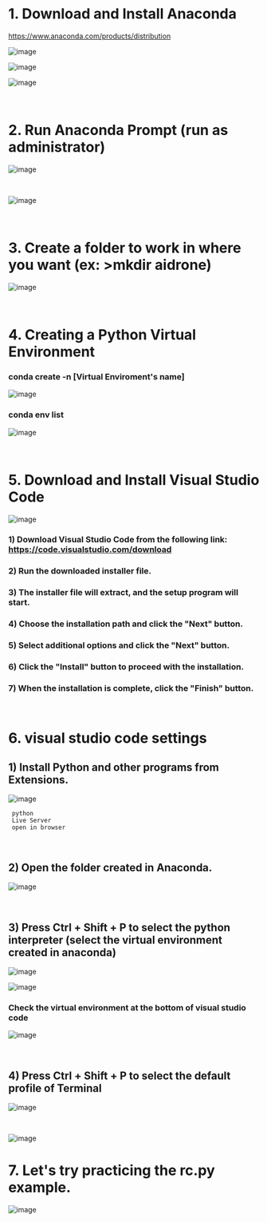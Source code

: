 # 1. Download and Install Anaconda

https://www.anaconda.com/products/distribution

![image](https://github.com/user-attachments/assets/1f34c3a2-be47-4a2d-87d7-508d936d06bf)

![image](https://github.com/user-attachments/assets/c046ecb1-1c11-483d-8e07-d9c9cafb4643)

![image](https://github.com/user-attachments/assets/b520b093-0aee-48df-bba6-d0c7bd87d7ff)

<br/>

# 2. Run Anaconda Prompt (run as administrator)

![image](https://github.com/user-attachments/assets/01f93f7f-1e7c-4363-a9ad-ca171f56d330)

<br/>

![image](https://github.com/user-attachments/assets/8bc10a02-400b-4e4f-89ae-b44668cc3bb5)

<br/>

# 3. Create a folder to work in where you want (ex: >mkdir aidrone)

![image](https://github.com/user-attachments/assets/cfbe62f1-0314-4d3f-8357-00e0f2eab0a9)

<br/>

# 4. Creating a Python Virtual Environment

###  conda   create    -n     [Virtual Enviroment's name] 

![image](https://github.com/user-attachments/assets/088b4a31-b9b3-4e18-a3d9-9ff8e93ac9fe)

###  conda   env    list

![image](https://github.com/user-attachments/assets/fad2be92-ff1a-4af1-a8ff-6853de5ff42c)

<br/>

# 5. Download and Install Visual Studio Code

![image](https://github.com/user-attachments/assets/4b0160b6-1b79-491c-9deb-ce26c3da0a57)

### 1) Download Visual Studio Code from the following link: https://code.visualstudio.com/download
### 2) Run the downloaded installer file.
### 3) The installer file will extract, and the setup program will start.
### 4) Choose the installation path and click the "Next" button.
### 5) Select additional options and click the "Next" button.
### 6) Click the "Install" button to proceed with the installation.
### 7) When the installation is complete, click the "Finish" button.

<br/>

# 6.  visual studio code settings

## 1) Install Python and other programs from Extensions.

![image](https://github.com/user-attachments/assets/45e127f1-69fb-405a-9e42-25926e934e9c)

     python
     Live Server
     open in browser
     
<br/>

## 2) Open the folder created in Anaconda.

![image](https://github.com/user-attachments/assets/812ec115-9564-4ef8-8905-af641df960c7)

<br/>

## 3) Press Ctrl + Shift + P to select the python interpreter (select the virtual environment created in anaconda)

![image](https://github.com/user-attachments/assets/2b39764b-5d31-454e-8e74-3c921bbf31d1)

![image](https://github.com/user-attachments/assets/00540472-2977-4db5-a85d-aefe0b3f9f4b)

### Check the virtual environment at the bottom of visual studio code

![image](https://github.com/user-attachments/assets/88f71a21-4e14-419e-9d8a-b8a6456f8261)

<br/>

## 4) Press Ctrl + Shift + P to select the default profile of Terminal 

![image](https://github.com/user-attachments/assets/5e0127b4-7ad4-4155-8ed4-91f95bfbb187)

<br/>

![image](https://github.com/user-attachments/assets/09a9a6e1-2605-4aad-836f-b0d6d351d00e)


# 7. Let's try practicing the rc.py example.

![image](https://github.com/user-attachments/assets/b919861d-8190-4ba4-94c5-fca4469aaa78)



